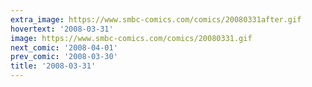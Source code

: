 ```yaml
---
extra_image: https://www.smbc-comics.com/comics/20080331after.gif
hovertext: '2008-03-31'
image: https://www.smbc-comics.com/comics/20080331.gif
next_comic: '2008-04-01'
prev_comic: '2008-03-30'
title: '2008-03-31'
---
```


